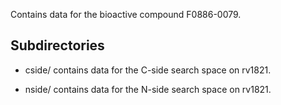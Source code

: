 Contains data for the bioactive compound F0886-0079.

## Subdirectories

- cside/ contains data for the C-side search space on rv1821.

- nside/ contains data for the N-side search space on rv1821.

